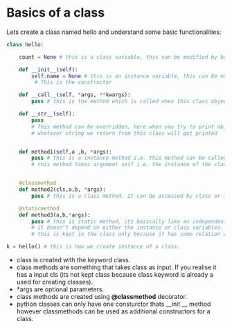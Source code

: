 # Basics of a class 

Lets create a class named hello and understand some basic functionalities:

```python
class hello:

    count = None # this is a class variable, this can be modified by both class and instance of the class

    def __init__(self):
        self.name = None # this is an instance variable, this can be modified by instance i.e. object of class
         # This is the constructor

    def __call__(self, *args, **kwargs):
        pass # this is the method which is called when this class object is executed.

    def __str__(self):
        pass
        # This method can be overridden, here when you try to print object of this class
        # whatever string we return from this class will get printed


    def method1(self,a ,b, *args):
        pass # this is a instance method i.e. this method can be called by object of this class only
        # this method takes argument self i.e. the instance of the class. a and b are positional parameters, *args are optional.


    @classmethod
    def method2(cls,a,b, *args):
        pass # this is a class method. It can be accessed by class or instance both. This takes class as input instead of instance.(will se later how it works)

    @staticmethod
    def method3(a,b,*args):
        pass # this is static method, its basically like an independent function defined inside the class. it can be accessed by both instance and class.
        # it doesn't depend on either the instance or class variables. it can work independently thats why static method.
        # this is kept in the class only because it has some relation with the class.

k = hello() # this is how we create instance of a class.
```

- class is created with the keyword class.
- class methods are something that takes class as input. If you realise it has a input cls (its not kept class because class keyword is already a used for creating classes).
- *args are optional parameters.
- class methods are created using **@classmethod** decorator.
- python classes can only have one consturctor thats __init __ method however classmethods can be used as additional constructors for a class.
